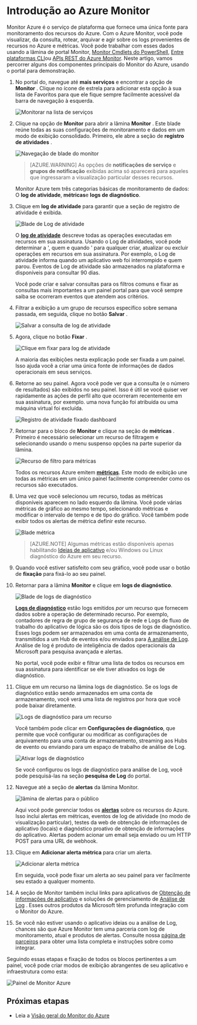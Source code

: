 <properties
    pageTitle="Introdução ao Azure Monitor | Microsoft Azure"
    description="Começar a usar o Monitor do Azure percepção a operação de seus recursos e agir com base de dados."
    authors="johnkemnetz"
    manager="rboucher"
    editor=""
    services="monitoring-and-diagnostics"
    documentationCenter="monitoring-and-diagnostics"/>

<tags
    ms.service="monitoring-and-diagnostics"
    ms.workload="na"
    ms.tgt_pltfrm="na"
    ms.devlang="na"
    ms.topic="article"
    ms.date="10/19/2016"
    ms.author="johnkem"/>

# <a name="get-started-with-azure-monitor"></a>Introdução ao Azure Monitor

Monitor Azure é o serviço de plataforma que fornece uma única fonte para monitoramento dos recursos do Azure. Com o Azure Monitor, você pode visualizar, da consulta, rotear, arquivar e agir sobre os logs provenientes de recursos no Azure e métricas. Você pode trabalhar com esses dados usando a lâmina de portal Monitor, [Monitor Cmdlets do PowerShell](./insights-powershell-samples.md), [Entre plataformas CLI](insights-cli-samples.md)ou [APIs REST do Azure Monitor](https://msdn.microsoft.com/library/dn931943.aspx). Neste artigo, vamos percorrer alguns dos componentes principais do Monitor do Azure, usando o portal para demonstração.

1. No portal do, navegue até **mais serviços** e encontrar a opção de **Monitor** . Clique no ícone de estrela para adicionar esta opção à sua lista de Favoritos para que ele fique sempre facilmente acessível da barra de navegação à esquerda.

    ![Monitorar na lista de serviços](./media/monitoring-get-started/monitor-more-services.png)

2. Clique na opção de **Monitor** para abrir a lâmina **Monitor** . Este blade reúne todas as suas configurações de monitoramento e dados em um modo de exibição consolidado. Primeiro, ele abre a seção de **registro de atividades** .

    ![Navegação de blade do monitor](./media/monitoring-get-started/monitor-blade-nav.png)

    > [AZURE.WARNING] As opções de **notificações de serviço** e **grupos de notificação** exibidas acima só aparecerá para aqueles que ingressaram a visualização particular desses recursos.

    Monitor Azure tem três categorias básicas de monitoramento de dados: O **log de atividade**, **métricas**e **logs de diagnóstico**.

3. Clique em **log de atividade** para garantir que a seção de registro de atividade é exibida.

    ![Blade de Log de atividade](./media/monitoring-get-started/monitor-act-log-blade.png)

    O [**log de atividade**](./monitoring-overview-activity-logs.md) descreve todas as operações executadas em recursos em sua assinatura. Usando o Log de atividades, você pode determinar a ', quem e quando ' para qualquer criar, atualizar ou excluir operações em recursos em sua assinatura. Por exemplo, o Log de atividade informa quando um aplicativo web foi interrompido e quem parou. Eventos de Log de atividade são armazenados na plataforma e disponíveis para consultar 90 dias.
   
    Você pode criar e salvar consultas para os filtros comuns e fixar as consultas mais importantes a um painel portal para que você sempre saiba se ocorreram eventos que atendem aos critérios.

4. Filtrar a exibição a um grupo de recursos específico sobre semana passada, em seguida, clique no botão **Salvar** .

    ![Salvar a consulta de log de atividade](./media/monitoring-get-started/monitor-act-log-save.png)

5. Agora, clique no botão **Fixar** .

    ![Clique em fixar para log de atividade](./media/monitoring-get-started/monitor-act-log-pin.png)

    A maioria das exibições nesta explicação pode ser fixada a um painel. Isso ajuda você a criar uma única fonte de informações de dados operacionais em seus serviços. 

6. Retorne ao seu painel. Agora você pode ver que a consulta (e o número de resultados) são exibidos no seu painel. Isso é útil se você quiser ver rapidamente as ações de perfil alto que ocorreram recentemente em sua assinatura, por exemplo. uma nova função foi atribuída ou uma máquina virtual foi excluída.

    ![Registro de atividade fixado dashboard](./media/monitoring-get-started/monitor-act-log-db.png)

7. Retornar para o bloco de **Monitor** e clique na seção de **métricas** . Primeiro é necessário selecionar um recurso de filtragem e selecionando usando o menu suspenso opções na parte superior da lâmina.

    ![Recurso de filtro para métricas](./media/monitoring-get-started/monitor-met-filter.png)

    Todos os recursos Azure emitem [**métricas**](./monitoring-overview-metrics.md). Este modo de exibição une todas as métricas em um único painel facilmente compreender como os recursos são executados.

8. Uma vez que você selecionou um recurso, todas as métricas disponíveis aparecem no lado esquerdo da lâmina. Você pode várias métricas de gráfico ao mesmo tempo, selecionando métricas e modificar o intervalo de tempo e de tipo do gráfico. Você também pode exibir todos os alertas de métrica definir este recurso.

    ![Blade métrica](./media/monitoring-get-started/monitor-metric-blade.png)

    > [AZURE.NOTE] Algumas métricas estão disponíveis apenas habilitando [Ideias de aplicativo](../application-insights/app-insights-overview.md) e/ou Windows ou Linux diagnóstico do Azure em seu recurso.

9. Quando você estiver satisfeito com seu gráfico, você pode usar o botão de **fixação** para fixá-lo ao seu painel.

10. Retornar para a lâmina **Monitor** e clique em **logs de diagnóstico**.

    ![Blade de logs de diagnóstico](./media/monitoring-get-started/monitor-diaglogs-blade.png)

    [**Logs de diagnóstico**](monitoring-overview-of-diagnostic-logs.md) estão logs emitidos *por* um recurso que fornecem dados sobre a operação de determinado recurso. Por exemplo, contadores de regra de grupo de segurança de rede e Logs de fluxo de trabalho do aplicativo de lógica são os dois tipos de logs de diagnóstico. Esses logs podem ser armazenados em uma conta de armazenamento, transmitidos a um Hub de eventos e/ou enviados para [A análise de Log](../log-analytics/log-analytics-overview.md). Análise de log é produto de inteligência de dados operacionais da Microsoft para pesquisa avançada e alertas.
   
    No portal, você pode exibir e filtrar uma lista de todos os recursos em sua assinatura para identificar se ele tiver ativados os logs de diagnóstico.

11. Clique em um recurso na lâmina logs de diagnóstico. Se os logs de diagnóstico estão sendo armazenados em uma conta de armazenamento, você verá uma lista de registros por hora que você pode baixar diretamente.

    ![Logs de diagnóstico para um recurso](./media/monitoring-get-started/monitor-diaglogs-detail.png)

    Você também pode clicar em **Configurações de diagnóstico**, que permite que você configurar ou modificar as configurações de arquivamento para uma conta de armazenamento, streaming aos Hubs de evento ou enviando para um espaço de trabalho de análise de Log.

    ![Ativar logs de diagnóstico](./media/monitoring-get-started/monitor-diaglogs-enable.png)

    Se você configurou os logs de diagnóstico para análise de Log, você pode pesquisá-las na seção **pesquisa de Log** do portal.

12. Navegue até a seção de **alertas** da lâmina Monitor.

    ![lâmina de alertas para o público](./media/monitoring-get-started/monitor-alerts-nopp.png)

    Aqui você pode gerenciar todos os [**alertas**](./monitoring-overview-alerts.md) sobre os recursos do Azure. Isso inclui alertas em métricas, eventos de log de atividade (no modo de visualização particular), testes da web de obtenção de informações de aplicativo (locais) e diagnóstico proativo de obtenção de informações do aplicativo. Alertas podem acionar um email seja enviado ou um HTTP POST para uma URL de webhook.
   
13. Clique em **Adicionar alerta métrica** para criar um alerta.

    ![Adicionar alerta métrica](./media/monitoring-get-started/monitor-alerts-add.png)

    Em seguida, você pode fixar um alerta ao seu painel para ver facilmente seu estado a qualquer momento.

14. A seção de Monitor também inclui links para aplicativos de [Obtenção de informações de aplicativo](../application-insights/app-insights-overview.md) e soluções de gerenciamento de [Análise de Log](../log-analytics/log-analytics-overview.md) . Esses outros produtos da Microsoft têm profunda integração com o Monitor do Azure.

15. Se você não estiver usando o aplicativo ideias ou a análise de Log, chances são que Azure Monitor tem uma parceria com log de monitoramento, atual e produtos de alertas. Consulte nossa [página de parceiros](./monitoring-partners.md) para obter uma lista completa e instruções sobre como integrar.

Seguindo essas etapas e fixação de todos os blocos pertinentes a um painel, você pode criar modos de exibição abrangentes de seu aplicativo e infraestrutura como esta:

![Painel de Monitor Azure](./media/monitoring-get-started/monitor-final-dash.png)

## <a name="next-steps"></a>Próximas etapas
- Leia a [Visão geral do Monitor do Azure](./monitoring-overview.md)
